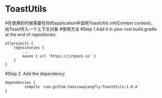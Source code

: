 # ToastUtils
#在使用的时候需要在你的application中调用ToastUtils.init(Context context)，给Toast传入一个上下文对象
#使用方法
#Step 1.Add it in your root build.gradle at the end of repositories:

	allprojects {
		repositories {
			...
			maven { url 'https://jitpack.io' }
		}
	}
#Step 2. Add the dependency

	dependencies {
	         compile 'com.github.hanxiaoqiangfly:ToastUtils:1.0.4'
	}
